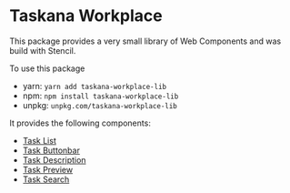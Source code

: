 # Taskana Workplace

This package provides a very small library of Web Components and was build with Stencil.

To use this package
* yarn: `yarn add taskana-workplace-lib`
* npm: `npm install taskana-workplace-lib` 
* unpkg: `unpkg.com/taskana-workplace-lib`

It provides the following components:
* [Task List](src/components/task-list)
* [Task Buttonbar](src/components/task-open-buttonbar)
* [Task Description](src/components/task-open-description)
* [Task Preview](src/components/task-preview)
* [Task Search](src/components/task-search)
